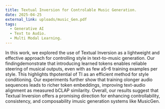 ```yaml
---
title: Textual Inversion for Controlable Music Generation.
date: 2025-04-25
external_link: uploads/music_Gen.pdf
tags:
  - Generative AI
  - Text to Audio.
  - Multi Modal Learning.
---
```


In this work, we explored the use of Textual Inversion as a lightweight and effective approach for controlling style in text-to-music generation. Our findingdemonstrate that introducing learned tokens enables reliable steering of musical outputs, even with as few a5–6 training examples per style. This highlights thpotential of TI as an efficient method for style conditioning. Our experiments further show that training olonger audio sequences leads to richer token embeddings, improving text-audio alignment as measured bCLAP similarity. Overall, our results suggest that Textual Inversion offers a promising direction for enhancing controllability, consistency, and composability imusic generation systems like MusicGen.